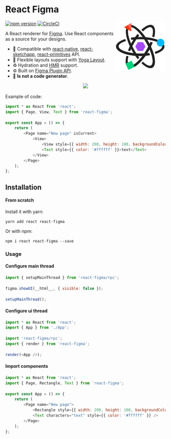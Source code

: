 # React Figma

<img src="./logo.svg" align="right"
     alt="React Figma logo by Lera Lesik" width="160" height="160">

[![npm version](https://img.shields.io/npm/v/react-figma.svg)](https://www.npmjs.com/package/react-figma)
[![CircleCI](https://circleci.com/gh/react-figma/react-figma.svg?style=shield)](https://circleci.com/gh/react-figma/react-figma)

A React renderer for [Figma](https://www.figma.com). Use React components as a source for your designs.

* 🍬 Compatible with [react-native](https://facebook.github.io/react-native/), [react-sketchapp](https://github.com/airbnb/react-sketchapp), [react-primitives](https://github.com/lelandrichardson/react-primitives) API.
* 🦄 Flexible layouts support with [Yoga Layout](https://yogalayout.com/).
* ♻️ Hydration and [HMR](https://webpack.js.org/concepts/hot-module-replacement/) support.
* ⚙️ Built on [Figma Plugin API](https://www.figma.com/plugin-docs/intro/).
* 🚫 **Is not a code generator**.

<p align="center"><img src="https://user-images.githubusercontent.com/1270648/89524327-09365c80-d7ed-11ea-9cb1-08f6fd56a350.gif" width="800"></p>

Example of code:

```javascript
import * as React from 'react';
import { Page, View, Text } from 'react-figma';

export const App = () => {
    return (
        <Page name="New page" isCurrent>
            <View>
                <View style={{ width: 200, height: 100, backgroundColor: '#dd55aa' }} />
                <Text style={{ color: '#ffffff' }}>text</Text>
            </View>
        </Page>
    );
};
```

## Installation


#### From scratch

Install it with yarn:

```
yarn add react react-figma
```

Or with npm:

```
npm i react react-figma --save
```

### Usage

#### Configure main thread

```javascript
import { setupMainThread } from 'react-figma/rpc';

figma.showUI(__html__, { visible: false });

setupMainThread();
```

#### Configure ui thread

```javascript
import * as React from 'react';
import { App } from './App';

import 'react-figma/rpc';
import { render } from 'react-figma';

render(<App />);
```

#### Import components

```javascript
import * as React from 'react';
import { Page, Rectangle, Text } from 'react-figma';

export const App = () => {
    return (
        <Page name="New page">
            <Rectangle style={{ width: 200, height: 100, backgroundColor: '#dd55aa' }} />
            <Text characters="text" style={{ color: '#ffffff' }} />
        </Page>
    );
};
```
